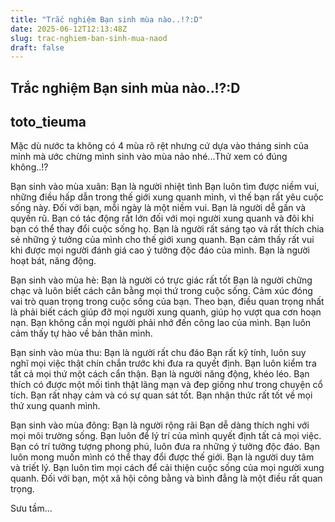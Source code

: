 ```yaml
---
title: "Trắc nghiệm Bạn sinh mùa nào..!?:D"
date: 2025-06-12T12:13:48Z
slug: trac-nghiem-ban-sinh-mua-naod
draft: false
---
```


## Trắc nghiệm Bạn sinh mùa nào..!?:D

## toto_tieuma

Mặc dù nước ta không có 4 mùa rõ rệt nhưng cứ dựa vào tháng sinh của mỉnh mà ước chừng mình sinh vào mùa nảo nhé...Thử xem có đúng không..!? 
 
Bạn sinh vào mùa xuân: Bạn là người nhiệt tình 
Bạn luôn tìm được niềm vui, những điều hấp dẫn trong thế giới xung quanh mình, vì thế bạn rất yêu cuộc sống này. Đối với bạn, mỗi ngày là một niềm vui. Bạn là người dễ gần và quyến rũ. Bạn có tác động rất lớn đối với mọi người xung quanh và đôi khi bạn có thể thay đổi cuộc sống họ. Bạn là người rất sáng tạo và rất thích chia sẻ những ý tưởng của mình cho thế giới xung quanh. Bạn cảm thấy rất vui khi được mọi người đánh giá cao ý tưởng độc đáo của mình. Bạn là người hoạt bát, năng động. 

 
Bạn sinh vào mùa hè: Bạn là người có trực giác rất tốt 
Bạn là người chững chạc và luôn biết cách cân bằng mọi thứ trong cuộc sống. Cảm xúc đóng vai trò quan trọng trong cuộc sống của bạn. Theo bạn, điều quan trọng nhất là phải biết cách giúp đỡ mọi người xung quanh, giúp họ vượt qua cơn hoạn nạn. Bạn không cần mọi người phải nhớ đến công lao của mình. Bạn luôn cảm thấy tự hào về bản thân mình.

 
Bạn sinh vào mùa thu: Bạn là người rất chu đáo Bạn rất kỹ tính, luôn suy nghĩ mọi việc thật chín chắn trước khi đưa ra quyết định. Bạn luôn kiểm tra tất cả mọi thứ một cách cẩn thận. Bạn là người năng động, khéo léo. Bạn thích có được một mối tình thật lãng mạn và đep giống như trong chuyện cổ tích. Bạn rất nhạy cảm và có sự quan sát tốt. Bạn nhận thức rất tốt về mọi thứ xung quanh mình. 

 
Bạn sinh vào mùa đông: Bạn là người rộng rãi 
Bạn dễ dàng thích nghi với mọi môi trường sống. Bạn luôn để lý trí của mình quyết định tất cả mọi việc. Bạn có trí tưởng tượng phong phú, luôn đưa ra những ý tưởng độc đáo. Bạn luôn mong muốn mình có thể thay đổi được thế giới. Bạn là người duy tâm và triết lý. Bạn luôn tìm mọi cách để cải thiện cuộc sống của mọi người xung quanh. Đối với bạn, một xã hội công bằng và bình đẳng là một điều rất quan trọng. 

 
Sưu tầm...